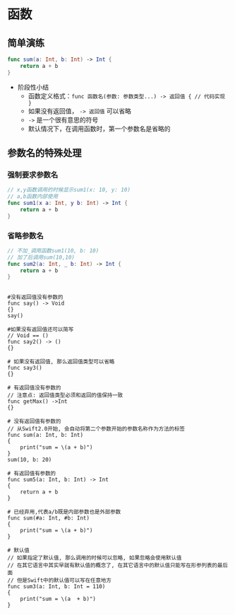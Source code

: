 # 函数

## 简单演练

```swift
func sum(a: Int, b: Int) -> Int {
    return a + b
}
```

* 阶段性小结
    * 函数定义格式：`func 函数名(参数: 参数类型...) -> 返回值 { // 代码实现 }`
    * 如果没有返回值， `-> 返回值` 可以省略
    * `->` 是一个很有意思的符号
    * 默认情况下，在调用函数时，第一个参数名是省略的

## 参数名的特殊处理

### 强制要求参数名

```swift
// x,y函数调用的时候显示sum1(x: 10, y: 10)
// a,b函数内部使用
func sum1(x a: Int, y b: Int) -> Int {
    return a + b
}
```

### 省略参数名

```swift
// 不加_调用函数sum1(10, b: 10)
// 加了后调用sum(10,10)
func sum2(a: Int, _ b: Int) -> Int {
    return a + b
}
```
```objc

#没有返回值没有参数的
func say() -> Void
{}
say()

#如果没有返回值还可以简写
// Void == ()
func say2() -> ()
{}

# 如果没有返回值, 那么返回值类型可以省略
func say3()
{}

# 有返回值没有参数的
// 注意点: 返回值类型必须和返回的值保持一致
func getMax() ->Int
{}

# 没有返回值有参数的
// 从Swift2.0开始, 会自动将第二个参数开始的参数名称作为方法的标签
func sum(a: Int, b: Int)
{
    print("sum = \(a + b)")
}
sum(10, b: 20)

# 有返回值有参数的
func sum5(a: Int, b: Int) -> Int
{
    return a + b
}

# 已经弃用,代表a/b既是内部参数也是外部参数
func sum(#a: Int, #b: Int)
{
    print("sum = \(a + b)")
}

# 默认值
// 如果指定了默认值, 那么调用的时候可以忽略, 如果忽略会使用默认值
// 在其它语言中其实早就有默认值的概念了, 在其它语言中的默认值只能写在形参列表的最后面
// 但是Swift中的默认值可以写在任意地方
func sum3(a: Int, b: Int = 110)
{
    print("sum = \(a  + b)")
}



```




